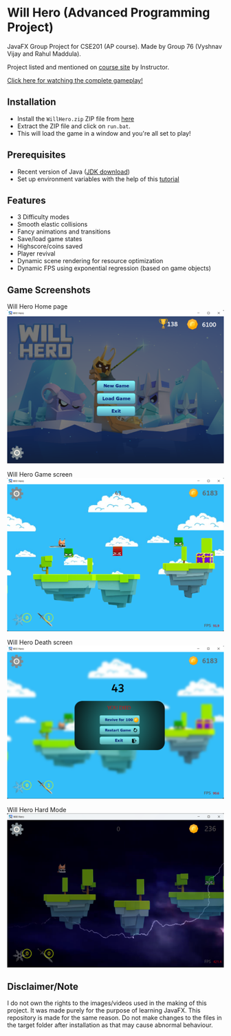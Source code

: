 # Will Hero (Advanced Programming Project)
JavaFX Group Project for CSE201 (AP course).
Made by Group 76 (Vyshnav Vijay and Rahul Maddula).

Project listed and mentioned on [course site](https://hipec.github.io/courses/cse201.html) by Instructor.

[Click here for watching the complete gameplay!](https://www.youtube.com/watch?v=A0IqK7WENfA)

## Installation
- Install the `WillHero.zip` ZIP file from [here](https://github.com/vens8/Will-Hero-JavaFX/releases/tag/1.0.0)
- Extract the ZIP file and click on `run.bat`. 
- This will load the game in a window and you're all set to play!

## Prerequisites
- Recent version of Java ([JDK download](https://download.oracle.com/java/17/latest/jdk-17_windows-x64_bin.exe))
- Set up environment variables with the help of this [tutorial](https://www.youtube.com/watch?v=zzfHPGyjoWw)

## Features
- 3 Difficulty modes
- Smooth elastic collisions
- Fancy animations and transitions
- Save/load game states
- Highscore/coins saved
- Player revival
- Dynamic scene rendering for resource optimization
- Dynamic FPS using exponential regression (based on game objects)

## Game Screenshots
Will Hero Home page
![Will Hero Main Page](https://github.com/vens8/Will-Hero-JavaFX/blob/main/Game%20Screenshots/WillHero1.png?raw=true)

Will Hero Game screen
![Will Hero Game screen](https://github.com/vens8/Will-Hero-JavaFX/blob/main/Game%20Screenshots/WillHero2.png?raw=true)

Will Hero Death screen
![Will Hero Death screen](https://github.com/vens8/Will-Hero-JavaFX/blob/main/Game%20Screenshots/WillHero3.png?raw=true)

Will Hero Hard Mode
![Will Hero Death screen](https://github.com/vens8/Will-Hero-JavaFX/blob/main/Game%20Screenshots/willhero.png?raw=true)

## Disclaimer/Note
I do not own the rights to the images/videos used in the making of this project. It was made purely for the purpose of learning JavaFX. This repository is made for the same reason.
Do not make changes to the files in the target folder after installation as that may cause abnormal behaviour. 

